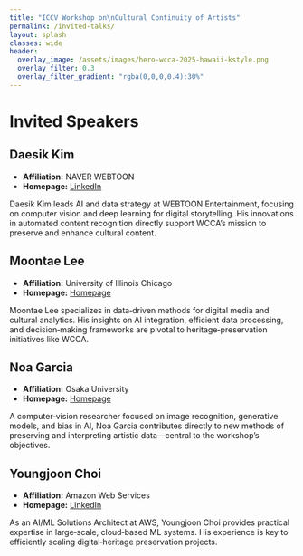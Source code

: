 ```yaml
---
title: "ICCV Workshop on\nCultural Continuity of Artists"
permalink: /invited-talks/
layout: splash
classes: wide
header:
  overlay_image: /assets/images/hero-wcca-2025-hawaii-kstyle.png
  overlay_filter: 0.3
  overlay_filter_gradient: "rgba(0,0,0,0.4):30%"
---
```

# Invited Speakers

## Daesik Kim
* **Affiliation:** NAVER WEBTOON  
* **Homepage:** [LinkedIn](https://www.linkedin.com/in/daesikkim/)

Daesik Kim leads AI and data strategy at WEBTOON Entertainment, focusing on computer vision and deep learning for digital storytelling. His innovations in automated content recognition directly support WCCA’s mission to preserve and enhance cultural content.

## Moontae Lee
* **Affiliation:** University of Illinois Chicago  
* **Homepage:** [Homepage](https://moontae.people.uic.edu/)

Moontae Lee specializes in data‑driven methods for digital media and cultural analytics. His insights on AI integration, efficient data processing, and decision‑making frameworks are pivotal to heritage‑preservation initiatives like WCCA.

## Noa Garcia
* **Affiliation:** Osaka University  
* **Homepage:** [Homepage](https://www.noagarciad.com/)

A computer‑vision researcher focused on image recognition, generative models, and bias in AI, Noa Garcia contributes directly to new methods of preserving and interpreting artistic data—central to the workshop’s objectives.

## Youngjoon Choi
* **Affiliation:** Amazon Web Services  
* **Homepage:** [LinkedIn](https://www.linkedin.com/in/napkin/)

As an AI/ML Solutions Architect at AWS, Youngjoon Choi provides practical expertise in large‑scale, cloud‑based ML systems. His experience is key to efficiently scaling digital‑heritage preservation projects.